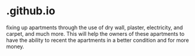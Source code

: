# .github.io
fixing up apartments through the use of dry wall, plaster, electricity, and carpet, and much more. This will help the owners of these apartments to have the ability to recent the apartments in a better condition and for more money.
